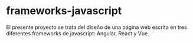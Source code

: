 # frameworks-javascript

El presente proyecto se trata del diseño de una página web escrita en tres diferentes frameworks de javascript: Angular, React y Vue.
